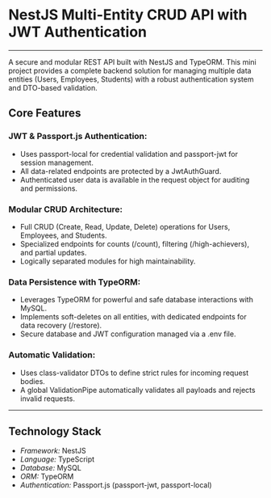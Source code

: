 # NestJS Multi-Entity CRUD API with JWT Authentication
---
A secure and modular REST API built with NestJS and TypeORM. This mini project provides a complete backend solution for managing multiple data entities (Users, Employees, Students) with a robust authentication system and DTO-based validation.
## Core Features
### JWT & Passport.js Authentication:
- Uses passport-local for credential validation and passport-jwt for session management.
- All data-related endpoints are protected by a JwtAuthGuard.
- Authenticated user data is available in the request object for auditing and permissions.
### Modular CRUD Architecture:
- Full CRUD (Create, Read, Update, Delete) operations for Users, Employees, and Students.
- Specialized endpoints for counts (/count), filtering (/high-achievers), and partial updates.
- Logically separated modules for high maintainability.
### Data Persistence with TypeORM:
- Leverages TypeORM for powerful and safe database interactions with MySQL.
- Implements soft-deletes on all entities, with dedicated endpoints for data recovery (/restore).
- Secure database and JWT configuration managed via a .env file.
### Automatic Validation:
- Uses class-validator DTOs to define strict rules for incoming request bodies.
- A global ValidationPipe automatically validates all payloads and rejects invalid requests.
---
## Technology Stack
- *Framework:* NestJS
- *Language:* TypeScript
- *Database:* MySQL
- *ORM:* TypeORM
- *Authentication:* Passport.js (passport-jwt, passport-local)
